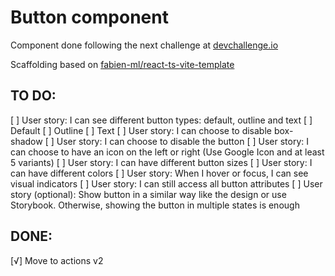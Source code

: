 # Button component

Component done following the next challenge at [devchallenge.io](https://devchallenges.io/challenges/ohgVTyJCbm5OZyTB2gNY)

Scaffolding based on [fabien-ml/react-ts-vite-template](https://github.com/fabien-ml/react-ts-vite-template)

## TO DO:
  [ ] User story: I can see different button types: default, outline and text
      [ ] Default
      [ ] Outline
      [ ] Text
  [ ] User story: I can choose to disable box-shadow
  [ ] User story: I can choose to disable the button
  [ ] User story: I can choose to have an icon on the left or right (Use Google Icon and at least 5 variants)
  [ ] User story: I can have different button sizes
  [ ] User story: I can have different colors
  [ ] User story: When I hover or focus, I can see visual indicators
  [ ] User story: I can still access all button attributes
  [ ] User story (optional): Show button in a similar way like the design or use Storybook. Otherwise, showing the button in multiple states is enough
## DONE:
[√] Move to actions v2
